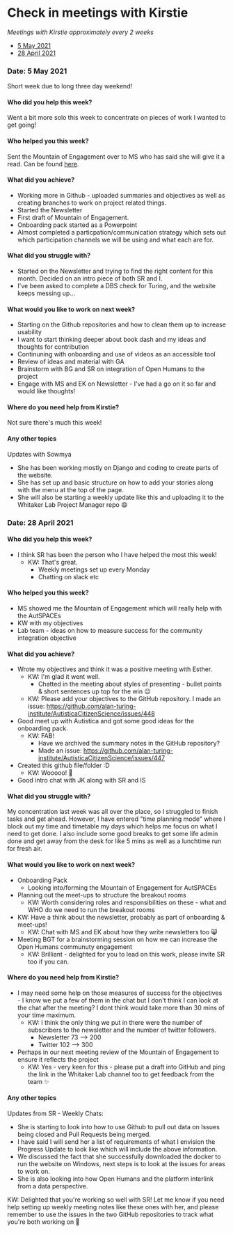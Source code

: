 # Check in meetings with Kirstie

*Meetings with Kirstie approximately every 2 weeks*

* [5 May 2021](#date-5-may-2021)
* [28 April 2021](#date-28-april-2021)

### Date: 5 May 2021

Short week due to long three day weekend! 

#### Who did you help this week?

Went a bit more solo this week to concentrate on pieces of work I wanted to get going! 

#### Who helped you this week?

Sent the Mountain of Engagement over to MS who has said she will give it a read. 
Can be found [here](https://docs.google.com/document/d/14Gfwand-82AaNqnRyaVIlhapdxanGgNNclxXFDJmE7c/edit#heading=h.ai5a28x89csy).

#### What did you achieve?

- Working more in Github - uploaded summaries and objectives as well as creating branches to work on project related things. 
- Started the Newsletter
- First draft of Mountain of Engagement.
- Onboarding pack started as a Powerpoint
- Almost completed a particpation/communication strategy which sets out which participation channels we will be using and what each are for.

#### What did you struggle with?

- Started on the Newsletter and trying to find the right content for this month. Decided on an intro piece of both SR and I. 
- I've been asked to complete a DBS check for Turing, and the website keeps messing up... 

#### What would you like to work on next week?

- Starting on the Github repositories and how to clean them up to increase usability 
- I want to start thinking deeper about book dash and my ideas and thoughts for contribution
- Continuning with onboarding and use of videos as an accessible tool
- Review of ideas and material with GA
- Brainstorm with BG and SR on integration of Open Humans to the project
- Engage with MS and EK on Newsletter - I've had a go on it so far and would like thoughts! 

#### Where do you need help from Kirstie?

Not sure there's much this week! 

#### Any other topics

Updates with Sowmya
- She has been working mostly on Django and coding to create parts of the website. 
- She has set up and basic structure on how to add your stories along with the menu at the top of the page. 
- She will also be starting a weekly update like this and uploading it to the Whitaker Lab Project Manager repo 😄


### Date: 28 April 2021

#### Who did you help this week?

- I think SR has been the person who I have helped the most this week!
  - KW: That's great.
    - Weekly meetings set up every Monday
    - Chatting on slack etc

#### Who helped you this week?

- MS showed me the Mountain of Engagement which will really help with the AutSPACEs
- KW with my objectives 
- Lab team - ideas on how to measure success for the community integration objective

#### What did you achieve?

- Wrote my objectives and think it was a positive meeting with Esther.
  - KW: I'm glad it went well.
    - Chatted in the meeting about styles of presenting - bullet points & short sentences up top for the win :wink:
  - KW: Please add your objectives to the GitHub repository.
    I made an issue: https://github.com/alan-turing-institute/AutisticaCitizenScience/issues/448
- Good meet up with Autistica and got some good ideas for the onboarding pack.
  - KW: FAB!
    - Have we archived the summary notes in the GitHub repository?
    - Made an issue: https://github.com/alan-turing-institute/AutisticaCitizenScience/issues/447
- Created this github file/folder :D 
  - KW: Wooooo! :stars:
- Good intro chat with JK along with SR and IS

#### What did you struggle with?

My concentration last week was all over the place, so I struggled to finish tasks and get ahead.
However, I have entered "time planning mode" where I block out my time and timetable my days which helps me focus on what I need to get done.
I also include some good breaks to get some life admin done and get away from the desk for like 5 mins as well as a lunchtime run for fresh air. 

#### What would you like to work on next week?

- Onboarding Pack
  - Looking into/forming the Mountain of Engagement for AutSPACEs
- Planning out the meet-ups to structure the breakout rooms 
  - KW: Worth considering roles and responsibilities on these - what and WHO do we need to run the breakout rooms
- KW: Have a think about the newsletter, probably as part of onboarding & meet-ups!
  - KW: Chat with MS and EK about how they write newsletters too 😸
- Meeting BGT for a brainstorming session on how we can increase the Open Humans communuty engagement
  - KW: Brilliant - delighted for you to lead on this work, please invite SR too if you can.

#### Where do you need help from Kirstie?

- I may need some help on those measures of success for the objectives - I know we put a few of them in the chat but I don't think I can look at the chat after the meeting?
  I dont think would take more than 30 mins of your time maximum.
  - KW: I think the only thing we put in there were the number of subscribers to the newsletter and the number of twitter followers.
    - Newsletter 73 --> 200
    - Twitter 102 --> 300
- Perhaps in our next meeting review of the Mountain of Engagement to ensure it reflects the project
  - KW: Yes - very keen for this - please put a draft into GitHub and ping the link in the Whitaker Lab channel too to get feedback from the team :sparkles:

#### Any other topics

Updates from SR - Weekly Chats:
- She is starting to look into how to use Github to pull out data on Issues being closed and Pull Requests being merged. 
- I have said I will send her a list of requirements of what I envision the Progress Update to look like which will include the above information. 
- We discussed the fact that she successfully downloaded the docker to run the website on Windows, next steps is to look at the issues for areas to work on. 
- She is also looking into how Open Humans and the platform interlink from a data perspective. 

KW: Delighted that you're working so well with SR! 
Let me know if you need help setting up weekly meeting notes like these ones with her, and please remember to use the issues in the two GitHub repositories to track what you're both working on 🌠
